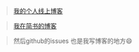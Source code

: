 > [我的个人线上博客](http://www.hxvin.me)

> [我在简书的博客](https://www.jianshu.com/u/64d96b36bbc5) 

> 然后github的issues 也是我写博客的地方😄
